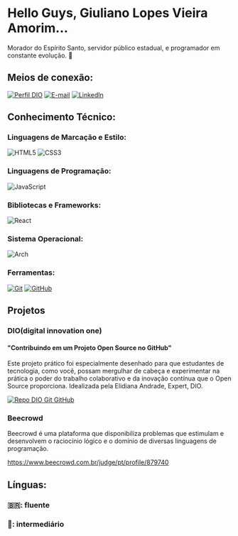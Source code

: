 
# Hello Guys, Giuliano Lopes Vieira Amorim...

Morador do Espírito Santo, servidor público estadual, e programador em constante evolução. :rocket:


## Meios de conexão:

[![Perfil DIO](https://img.shields.io/badge/-Meu%20Perfil%20na%20DIO-30A3DC?style=for-the-badge)](https://www.dio.me/users/giuliano_lopes72)
[![E-mail](https://img.shields.io/badge/-Email-000?style=for-the-badge&logo=microsoft-outlook&logoColor=E94D5F)](mailto:giuliano_lopes72@hotmail.com)
[![LinkedIn](https://img.shields.io/badge/-LinkedIn-000?style=for-the-badge&logo=linkedin&logoColor=30A3DC)](https://www.linkedin.com/in/giuliano-amorim-56823a135/)


## Conhecimento Técnico:

### Linguagens de Marcação e Estilo:
![HTML5](https://img.shields.io/badge/HTML-000?style=for-the-badge&logo=html5&logoColor=30A3DC)
![CSS3](https://img.shields.io/badge/CSS3-000?style=for-the-badge&logo=css3&logoColor=E94D5F)

### Linguagens de Programação:
![JavaScript](https://img.shields.io/badge/JavaScript-000?style=for-the-badge&logo=javascript&logoColor=30A3DC)

### Bibliotecas e Frameworks:
![React](https://img.shields.io/badge/React-20232A?style=for-the-badge&logo=react&logoColor=61DAFB)

### Sistema Operacional:
![Arch](https://img.shields.io/badge/Arch%20Linux-1793D1?logo=arch-linux&logoColor=fff&style=for-the-badge)

### Ferramentas:
[![Git](https://img.shields.io/badge/Git-000?style=for-the-badge&logo=git&logoColor=E94D5F)](https://git-scm.com/doc)
[![GitHub](https://img.shields.io/badge/GitHub-000?style=for-the-badge&logo=github&logoColor=30A3DC)](https://docs.github.com/)


## Projetos

### DIO(digital innovation one)

#### "Contribuindo em um Projeto Open Source no GitHub"

Este projeto prático foi especialmente desenhado para que estudantes de tecnologia, como você, possam mergulhar de cabeça e experimentar na prática o poder do trabalho colaborativo e da inovação contínua que o Open Source proporciona. Idealizada pela Elidiana Andrade, Expert, DIO.

[![Repo DIO Git GitHub](https://github-readme-stats.vercel.app/api/pin/?username=elidianaandrade&repo=dio-lab-open-source&bg_color=000&border_color=30A3DC&show_icons=true&icon_color=30A3DC&title_color=E94D5F&text_color=FFF)](https://github.com/giuliano-amorim/dio-lab-open-source)

### Beecrowd 

Beecrowd é uma plataforma que disponibiliza problemas que estimulam e desenvolvem o raciocínio lógico e o domínio de diversas linguagens de programação.

<https://www.beecrowd.com.br/judge/pt/profile/879740>


## Línguas:

### :brazil:: fluente
### :england:: intermediário


